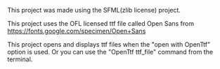 
This project was made using the SFML(zlib license) project.

This project uses the OFL licensed ttf file called Open Sans from https://fonts.google.com/specimen/Open+Sans




This project opens and displays ttf files when the "open with OpenTtf" option is used. Or you can use the "OpenTtf ttf_file" command from the terminal.


